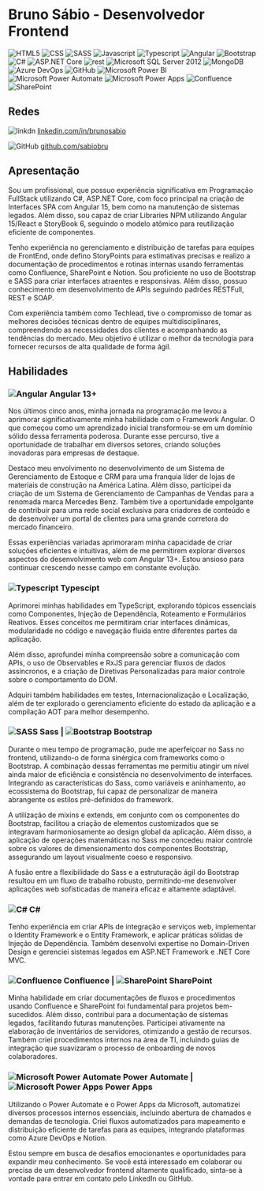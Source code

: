 # Bruno Sábio - Desenvolvedor Frontend

![HTML5](https://img.icons8.com/color/30/000000/html-5.png) 
![CSS](https://img.icons8.com/color/30/000000/css3.png) 
![SASS](https://img.icons8.com/color/30/sass-avatar.png) 
![Javascript](https://img.icons8.com/color/30/000000/javascript.png) 
![Typescript](https://img.icons8.com/fluency/30/typescript--v2.png) 
![Angular](https://img.icons8.com/color/30/000000/angularjs.png) 
![Bootstrap](https://img.icons8.com/color/30/000000/bootstrap.png) 
![C#](https://img.icons8.com/fluency/30/c-sharp-logo.png) 
![ASP.NET Core](https://img.icons8.com/color/30/net-framework.png) 
![rest](https://img.icons8.com/external-tal-revivo-color-tal-revivo/30/external-postman-is-the-only-complete-api-development-environment-logo-color-tal-revivo.png) 
![Microsoft SQL Server 2012](https://img.icons8.com/color/30/000000/microsoft-sql-server.png) 
![MongoDB](https://img.icons8.com/color/30/mongodb.png) 
![Azure DevOps](https://img.icons8.com/fluency/30/azure-1.png) 
![GitHub](https://img.icons8.com/fluency/30/000000/github.png) 
![Microsoft Power BI](https://img.icons8.com/color/30/000000/power-bi.png) 
![Microsoft Power Automate](https://img.icons8.com/fluency/30/microsoft-power-automate-2020.png) 
![Microsoft Power Apps](https://img.icons8.com/fluency/30/microsoft-power-apps.png)
![Confluence](https://img.icons8.com/fluency/30/confluence.png) 
![SharePoint](https://img.icons8.com/color/30/microsoft-sharepoint-2019.png) 

## Redes

![linkdn](https://img.icons8.com/color/25/linkedin.png) [linkedin.com/in/brunosabio](https://linkedin.com/in/brunosabio)

![GitHub](https://img.icons8.com/fluency/25/000000/github.png) [github.com/sabiobru](https://github.com/sabiobru)

## Apresentação
Sou um profissional, que possuo experiência significativa em Programação FullStack utilizando C#, ASP.NET Core, com foco principal na criação de Interfaces SPA com Angular 15, bem como na manutenção de sistemas legados. Além disso, sou capaz de criar Libraries NPM utilizando Angular 15/React e StoryBook 6, seguindo o modelo atômico para reutilização eficiente de componentes. 

Tenho experiência no gerenciamento e distribuição de tarefas para equipes de FrontEnd, onde defino StoryPoints para estimativas precisas e realizo a documentação de procedimentos e rotinas internas usando ferramentas como Confluence, SharePoint e Notion. Sou proficiente no uso de Bootstrap e SASS para criar interfaces atraentes e responsivas. Além disso, possuo conhecimento em desenvolvimento de APIs seguindo padrões RESTFull, REST e SOAP. 

Com experiência também como Techlead, tive o compromisso de tomar as melhores decisões técnicas dentro de equipes multidisciplinares, compreendendo as necessidades dos clientes e acompanhando as tendências do mercado. Meu objetivo é utilizar o melhor da tecnologia para fornecer recursos de alta qualidade de forma ágil.

## Habilidades
### ![Angular](https://img.icons8.com/color/25/000000/angularjs.png)  Angular 13+
Nos últimos cinco anos, minha jornada na programação me levou a aprimorar significativamente minha habilidade com o Framework Angular. O que começou como um aprendizado inicial transformou-se em um domínio sólido dessa ferramenta poderosa. Durante esse percurso, tive a oportunidade de trabalhar em diversos setores, criando soluções inovadoras para empresas de destaque.

Destaco meu envolvimento no desenvolvimento de um Sistema de Gerenciamento de Estoque e CRM para uma franquia líder de lojas de materiais de construção na América Latina. Além disso, participei da criação de um Sistema de Gerenciamento de Campanhas de Vendas para a renomada marca Mercedes Benz. Também tive a oportunidade empolgante de contribuir para uma rede social exclusiva para criadores de conteúdo e de desenvolver um portal de clientes para uma grande corretora do mercado financeiro.

Essas experiências variadas aprimoraram minha capacidade de criar soluções eficientes e intuitivas, além de me permitirem explorar diversos aspectos do desenvolvimento web com Angular 13+. Estou ansioso para continuar crescendo nesse campo em constante evolução.

### ![Typescript](https://img.icons8.com/fluency/25/typescript--v2.png) Typescipt
Aprimorei minhas habilidades em TypeScript, explorando tópicos essenciais como Componentes, Injeção de Dependência, Roteamento e Formulários Reativos. Esses conceitos me permitiram criar interfaces dinâmicas, modularidade no código e navegação fluida entre diferentes partes da aplicação.

Além disso, aprofundei minha compreensão sobre a comunicação com APIs, o uso de Observables e RxJS para gerenciar fluxos de dados assíncronos, e a criação de Diretivas Personalizadas para maior controle sobre o comportamento do DOM.

Adquiri também habilidades em testes, Internacionalização e Localização, além de ter explorado o gerenciamento eficiente do estado da aplicação e a compilação AOT para melhor desempenho.

### ![SASS](https://img.icons8.com/color/25/sass-avatar.png) Sass | ![Bootstrap](https://img.icons8.com/color/25/000000/bootstrap.png) Bootstrap
Durante o meu tempo de programação, pude me aperfeiçoar no Sass no frontend, utilizando-o de forma sinérgica com frameworks como o Bootstrap. A combinação dessas ferramentas me permitiu atingir um nível ainda maior de eficiência e consistência no desenvolvimento de interfaces. Integrando as características do Sass, como variáveis e aninhamento, ao ecossistema do Bootstrap, fui capaz de personalizar de maneira abrangente os estilos pré-definidos do framework.

A utilização de mixins e extends, em conjunto com os componentes do Bootstrap, facilitou a criação de elementos customizados que se integravam harmoniosamente ao design global da aplicação. Além disso, a aplicação de operações matemáticas no Sass me concedeu maior controle sobre os valores de dimensionamento dos componentes Bootstrap, assegurando um layout visualmente coeso e responsivo.

A fusão entre a flexibilidade do Sass e a estruturação ágil do Bootstrap resultou em um fluxo de trabalho robusto, permitindo-me desenvolver aplicações web sofisticadas de maneira eficaz e altamente adaptável.

### ![C#](https://img.icons8.com/fluency/25/c-sharp-logo.png) C#
Tenho experiência em criar APIs de integração e serviços web, implementar o Identity Framework e o Entity Framework, e aplicar práticas sólidas de Injeção de Dependência. Também desenvolvi expertise no Domain-Driven Design e gerenciei sistemas legados em ASP.NET Framework e .NET Core MVC.

### ![Confluence](https://img.icons8.com/fluency/25/confluence.png) Confluence | ![SharePoint](https://img.icons8.com/color/25/microsoft-sharepoint-2019.png) SharePoint
Minha habilidade em criar documentações de fluxos e procedimentos usando Confluence e SharePoint foi fundamental para projetos bem-sucedidos. Além disso, contribuí para a documentação de sistemas legados, facilitando futuras manutenções. Participei ativamente na elaboração de inventários de servidores, otimizando a gestão de recursos. Também criei procedimentos internos na área de TI, incluindo guias de integração que suavizaram o processo de onboarding de novos colaboradores.

### ![Microsoft Power Automate](https://img.icons8.com/fluency/25/microsoft-power-automate-2020.png) Power Automate | ![Microsoft Power Apps](https://img.icons8.com/fluency/25/microsoft-power-apps.png) Power Apps
Utilizando o Power Automate e o Power Apps da Microsoft, automatizei diversos processos internos essenciais, incluindo abertura de chamados e demandas de tecnologia. Criei fluxos automatizados para mapeamento e distribuição eficiente de tarefas para as equipes, integrando plataformas como Azure DevOps e Notion.

Estou sempre em busca de desafios emocionantes e oportunidades para expandir meu conhecimento. Se você está interessado em colaborar ou precisa de um desenvolvedor frontend altamente qualificado, sinta-se à vontade para entrar em contato pelo LinkedIn ou GitHub.



